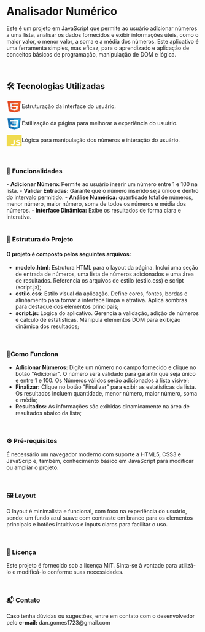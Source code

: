<h1>Analisador Numérico</h1>  

<p>Este é um projeto em JavaScript que permite ao usuário adicionar números a uma lista, analisar os dados fornecidos e exibir informações úteis, como o maior valor, o menor valor, a soma e a média dos números. Este aplicativo é uma ferramenta simples, mas eficaz, para o aprendizado e aplicação de conceitos básicos de programação, manipulação de DOM e lógica.</p>
<br>
<h2>🛠️ Tecnologias Utilizadas</h2>
<div>
<p><img align="center" alt="HTML" height="30" width="40" src="https://raw.githubusercontent.com/devicons/devicon/master/icons/html5/html5-original.svg">Estruturação da interface do usuário.</p>
<p><img align="center" alt="CSS" height="30" width="40" src="https://raw.githubusercontent.com/devicons/devicon/master/icons/css3/css3-original.svg">Estilização da página para melhorar a experiência do usuário.</p>
<p><img align="center" alt="Js" height="30" width="40" src="https://raw.githubusercontent.com/devicons/devicon/master/icons/javascript/javascript-plain.svg">Lógica para manipulação dos números e interação do usuário.</p>
</div>

<br>
<h3>🚀 Funcionalidades</h3>
<div>
- <strong>Adicionar Número:</strong> Permite ao usuário inserir um número entre 1 e 100 na lista.
- <strong>Validar Entradas:</strong> Garante que o número inserido seja único e dentro do intervalo permitido.
- <strong>Análise Numérica:</strong> quantidade total de números, menor número, maior número, soma de todos os números e média dos números.
- <strong>Interface Dinâmica:</strong> Exibe os resultados de forma clara e interativa.
</div>

<br>
<h3>📂 Estrutura do Projeto</h3>
<div>
<h4><p>O projeto é composto pelos seguintes arquivos:</p></h4>

- <strong>modelo.html</strong>: Estrutura HTML para o layout da página. Inclui uma seção de entrada de números, uma lista de números adicionados e uma área de resultados.
Referencia os arquivos de estilo (estilo.css) e script (script.js);
- <strong>estilo.css:</strong> Estilo visual da aplicação. Define cores, fontes, bordas e alinhamento para tornar a interface limpa e atrativa. Aplica sombras para destaque dos elementos principais;
- <strong>script.js:</strong> Lógica do aplicativo. Gerencia a validação, adição de números e cálculo de estatísticas. Manipula elementos DOM para exibição dinâmica dos resultados;
</div>
<br>


<h3>🧩Como Funciona</h3>
<div>
  
- <strong>Adicionar Números:</strong> Digite um número no campo fornecido e clique no botão "Adicionar". O número será validado para garantir que seja único e entre 1 e 100. Os Números válidos serão adicionados à lista visível;
- <strong>Finalizar:</strong> Clique no botão "Finalizar" para exibir as estatísticas da lista. Os resultados incluem quantidade, menor número, maior número, soma e média;
- <strong>Resultados:</strong> As informações são exibidas dinamicamente na área de resultados abaixo da lista;
</div>
<br>

<h3>⚙️ Pré-requisitos</h3>
<p>É necessário um navegador moderno com suporte a HTML5, CSS3 e JavaScrip e, também, conhecimento básico em JavaScript para modificar ou ampliar o projeto.
</p>
<br>

<h3>🖼️ Layout</h3>
<p>O layout é minimalista e funcional, com foco na experiência do usuário, sendo: um fundo azul suave com contraste em branco para os elementos principais e botões intuitivos e inputs claros para facilitar o uso.</p>
<br>

<h3>📜 Licença</h3>
<p>Este projeto é fornecido sob a licença MIT. Sinta-se à vontade para utilizá-lo e modificá-lo conforme suas necessidades.
</p>
<br>

<h3>📬 Contato</h3>
<p>Caso tenha dúvidas ou sugestões, entre em contato com o desenvolvedor pelo <strong>e-mail:</strong> dan.gomes1723@gmail.com
</p>
